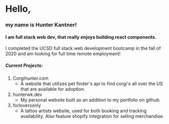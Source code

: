 # Hello,
### my name is Hunter Kantner!

#### I am full stack web dev, that really enjoys building react components.

I completed the UCSD full stack web development bootcamp in the fall of 2020 and am looking for full time remote employment!

##### Current Projects:
1. Corgihunter.com
    * A website that utilizes pet finder's api to find corgi's all over the US that are available for adoption.
1. hunterwk.dev
    * My personal website built as an addition to my portfolio on github.
1. forloversonly
    * A tattoo artists website, used for both booking and tracking availability. Also feature shopify integration for selling merchandise.
